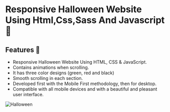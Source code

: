 # Responsive Halloween Website Using Html,Css,Sass And Javascript 🎃


## Features 🎃

- Responsive Halloween Website Using HTML, CSS & JavaScript.
- Contains animations when scrolling.
- It has three color designs (green, red and black)
- Smooth scrolling in each section.
- Developed first with the Mobile First methodology, then for desktop.
- Compatible with all mobile devices and with a beautiful and pleasant user interface.


![Halloween](https://ibb.co/W0NZqwX)
